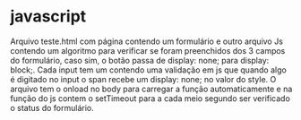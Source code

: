 # javascript

Arquivo teste.html com página contendo um formulário e outro arquivo Js contendo um algoritmo para verificar se foram preenchidos dos 3 campos do formulário, caso sim, o botão passa de display: none; para display: block;. Cada input tem um <span> contendo uma validação em js que quando algo é digitado no input o span recebe um display: none; no valor do style. O arquivo tem o onload no body para carregar a função automaticamente e na função do js contem o setTimeout para a cada meio segundo ser verificado o status do formulário.
